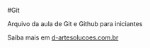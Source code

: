 #Git

Arquivo da aula de Git e Github para iniciantes

Saiba mais em [d-artesolucoes.com.br](https://darte-solucoes.com.br)
